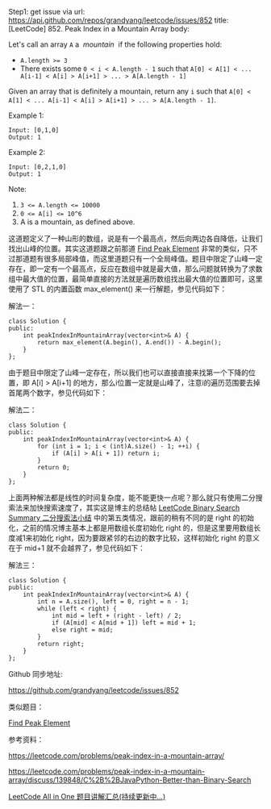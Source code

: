 Step1: get issue via url: https://api.github.com/repos/grandyang/leetcode/issues/852 
 title:[LeetCode] 852. Peak Index in a Mountain Array 
 body:  
   
  
Let's call an array `A` a  _mountain_  if the following properties hold:

  * `A.length >= 3`
  * There exists some `0 < i < A.length - 1` such that `A[0] < A[1] < ... A[i-1] < A[i] > A[i+1] > ... > A[A.length - 1]`



Given an array that is definitely a mountain, return any `i` such that `A[0] < A[1] < ... A[i-1] < A[i] > A[i+1] > ... > A[A.length - 1]`.

Example 1:
    
    
    Input: [0,1,0]
    Output: 1

Example 2:
    
    
    Input: [0,2,1,0]
    Output: 1

Note:

  1. `3 <= A.length <= 10000`
  2. `0 <= A[i] <= 10^6`
  3. A is a mountain, as defined above.



  
  
这道题定义了一种山形的数组，说是有一个最高点，然后向两边各自降低，让我们找出山峰的位置。其实这道题跟之前那道 [Find Peak Element](http://www.cnblogs.com/grandyang/p/4217175.html) 非常的类似，只不过那道题有很多局部峰值，而这里道题只有一个全局峰值。题目中限定了山峰一定存在，即一定有一个最高点，反应在数组中就是最大值，那么问题就转换为了求数组中最大值的位置，最简单直接的方法就是遍历数组找出最大值的位置即可，这里使用了 STL 的内置函数 max_element() 来一行解题，参见代码如下：

  


解法一：
    
    
    class Solution {
    public:
        int peakIndexInMountainArray(vector<int>& A) {
            return max_element(A.begin(), A.end()) - A.begin();
        }
    };

  
  
由于题目中限定了山峰一定存在，所以我们也可以直接直接来找第一个下降的位置，即 A[i] > A[i+1] 的地方，那么i位置一定就是山峰了，注意i的遍历范围要去掉首尾两个数字，参见代码如下：

  
  
解法二：
    
    
    class Solution {
    public:
        int peakIndexInMountainArray(vector<int>& A) {
            for (int i = 1; i < (int)A.size() - 1; ++i) {
                if (A[i] > A[i + 1]) return i;
            }
            return 0;
        }
    };

  
  
上面两种解法都是线性的时间复杂度，能不能更快一点呢？那么就只有使用二分搜索法来加快搜索速度了，其实这是博主的总结帖 [LeetCode Binary Search Summary 二分搜索法小结](http://www.cnblogs.com/grandyang/p/6854825.html) 中的第五类情况，跟前的稍有不同的是 right 的初始化，之前的情况博主基本上都是用数组长度初始化 right 的，但是这里要用数组长度减1来初始化 right，因为要跟紧邻的右边的数字比较，这样初始化 right 的意义在于 mid+1 就不会越界了，参见代码如下：

  
  
解法三：
    
    
    class Solution {
    public:
        int peakIndexInMountainArray(vector<int>& A) {
            int n = A.size(), left = 0, right = n - 1;
            while (left < right) {
                int mid = left + (right - left) / 2;
                if (A[mid] < A[mid + 1]) left = mid + 1;
                else right = mid;
            }
            return right;
        }
    };

  
  
Github 同步地址:

<https://github.com/grandyang/leetcode/issues/852>

  
  
类似题目：

[Find Peak Element](http://www.cnblogs.com/grandyang/p/4217175.html)

  
  
参考资料：

<https://leetcode.com/problems/peak-index-in-a-mountain-array/>

<https://leetcode.com/problems/peak-index-in-a-mountain-array/discuss/139848/C%2B%2BJavaPython-Better-than-Binary-Search>

  


[LeetCode All in One 题目讲解汇总(持续更新中...)](https://www.cnblogs.com/grandyang/p/4606334.html)
